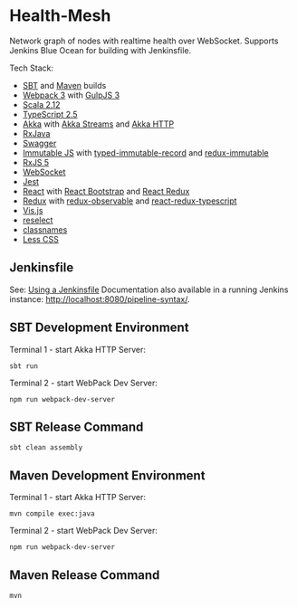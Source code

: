 # Health-Mesh #

Network graph of nodes with realtime health over WebSocket.
Supports Jenkins Blue Ocean for building with Jenkinsfile.
 
Tech Stack:
* [SBT](http://www.scala-sbt.org/) and [Maven](https://maven.apache.org/) builds 
* [Webpack 3](https://webpack.github.io/) with [GulpJS 3](http://gulpjs.com/)
* [Scala 2.12](https://www.scala-lang.org/)
* [TypeScript 2.5](https://www.typescriptlang.org/)
* [Akka](http://akka.io/) with [Akka Streams](http://doc.akka.io/docs/akka/current/scala/stream/index.html)
 and [Akka HTTP](http://doc.akka.io/docs/akka-http/current/scala/http/index.html)
* [RxJava](https://github.com/ReactiveX/RxJava)
* [Swagger](https://swagger.io/)
* [Immutable JS](https://facebook.github.io/immutable-js/)
 with [typed-immutable-record](https://github.com/rangle/typed-immutable-record)
  and [redux-immutable](https://github.com/gajus/redux-immutable)
* [RxJS 5](http://reactivex.io/rxjs/)
* [WebSocket](https://www.w3.org/TR/websockets/)
* [Jest](https://facebook.github.io/jest/)
* [React](https://facebook.github.io/react/) with [React Bootstrap](https://react-bootstrap.github.io/)
 and [React Redux](http://redux.js.org/docs/basics/UsageWithReact.html)
* [Redux](http://redux.js.org/) with [redux-observable](https://redux-observable.js.org/)
 and [react-redux-typescript](https://github.com/piotrwitek/react-redux-typescript)
* [Vis.js](http://visjs.org/)
* [reselect](https://github.com/reactjs/reselect)
* [classnames](https://github.com/JedWatson/classnames)
* [Less CSS](http://lesscss.org/)


## Jenkinsfile
See: [Using a Jenkinsfile](https://jenkins.io/doc/book/pipeline/jenkinsfile/)
Documentation also available in a running Jenkins instance:
[http://localhost:8080/pipeline-syntax/](http://localhost:8080/pipeline-syntax/).


## SBT Development Environment ##

Terminal 1 - start Akka HTTP Server:

    sbt run

Terminal 2 - start WebPack Dev Server:

    npm run webpack-dev-server


## SBT Release Command ##

    sbt clean assembly


## Maven Development Environment ##

Terminal 1 - start Akka HTTP Server:

    mvn compile exec:java

Terminal 2 - start WebPack Dev Server:

    npm run webpack-dev-server


## Maven Release Command ##

    mvn
